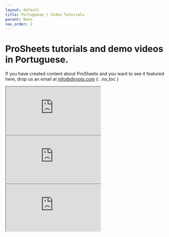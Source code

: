```yaml
---
layout: default
title: Portuguese | Video Tutorials
parent: None
nav_order: 2
---
```


# ProSheets tutorials and demo videos in Portuguese.
If you have created content about ProSheets and you want to see it featured here, drop us an email at info@diroots.com
{: .no_toc }

<div class="di-iframe-container">
  <iframe
  title="Imprima no Revit | ProSheets - Diroots"
  class="di-responsive-iframe" 
  src="https://www.youtube.com/embed/j9QJXj5jg0c?feature=oembed">
  </iframe>
</div> 

<div class="empty-space-small"></div>

 <div class="di-iframe-container">
  <iframe
  title="#05- Exportar PDFs em lote no Revit com plugin ProSheets - DiRoots"
  class="di-responsive-iframe" 
  src="https://www.youtube.com/embed/Fmd2uAfq_t4?feature=oembed">
  </iframe>
</div> 

<div class="empty-space-small"></div>

 <div class="di-iframe-container">
  <iframe
  title="Criando PDFs no Revit"
  class="di-responsive-iframe" 
  src="https://www.youtube.com/embed/GjyMUF7IIiM?feature=oembed">
  </iframe>
</div> 

<div class="empty-space-small"></div>